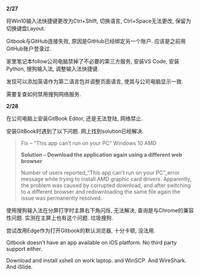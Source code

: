 **2/27**

将Win10输入法快捷键更改为Ctrl+Shift, 切换语言, Ctrl+Space无法更改, 保留为切换键盘Layout.

Gitbook与GitHub连接失败, 原因是GitHub已经绑定另一个账户. 应该是之前用GitHub账户登录过.

家里笔记本follow公司电脑禁掉了不必要的第三方服务, 安装VS Code, 安装Python, 搜狗输入法, 调整输入法快捷键.

发现可以添加英语作为第二语言包并调整页面语言, 使其与公司电脑显示一致.

需要复查如何禁用搜狗网络服务.

**2/28**

在公司电脑上安装GitBook Editor, 还是无法登陆, 网络禁止.

安装GitBook时遇到了以下问题. 网上找到solution已经解决.

> Fix – “This app can’t run on your PC” Windows 10 AMD
>
> **Solution – Download the application again using a different web browser**
>
> Number of users reported\_“This app can’t run on your PC”\_error message while trying to install AMD graphic card drivers. Apparently, the problem was caused by corrupted download, and after switching to a different browser and redownloading the same file again the issue was permanently resolved.

使用搜狗输入法在分屏打字时主屏右下角闪烁, 无法解决, 查询是与Chrome的兼容性问题. 实测在主屏上也有这个问题. 垃圾搜狗.

尝试改用Edge作为打开Gitbook的默认浏览器, 十分卡顿, 没法用.

Gitbook doesn’t have an app available on iOS platform. No third party support either.

Download and install xshell on work laptop.  and WinSCP. And WireShark. And iSlide.

